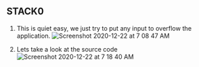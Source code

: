 ## STACK0

1. This is quiet easy, we just try to put any input to overflow the application.
![Screenshot 2020-12-22 at 7 08 47 AM](https://user-images.githubusercontent.com/32232422/102859850-9a475200-43e1-11eb-86df-7609901dad76.png)

2. Lets take a look at the source code
![Screenshot 2020-12-22 at 7 18 40 AM](https://user-images.githubusercontent.com/32232422/102860540-ecd53e00-43e2-11eb-934e-a828620a35fa.png)
